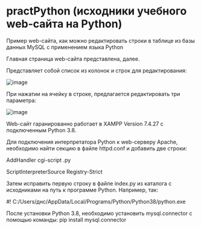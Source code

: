 # practPython (исходники учебного web-сайта на Python)
Пример web-сайта, как можно редактировать строки в таблице из базы данных MySQL с применением языка Python

Главная страница web-сайта представлена, далее.

Представляет собой список из колонок и строк для редактирования:

![image](https://user-images.githubusercontent.com/10297748/182027613-77cd33d7-885b-4470-846a-df76831ebc27.png)

При нажатии на ячейку в строке, предлагается редактировать три параметра:

![image](https://user-images.githubusercontent.com/10297748/182027711-fe75c50d-edac-44a9-ae4a-025eb2d17ed4.png)

Web-сайт гаранированно работает в XAMPP Version 7.4.27 с подключенным Python 3.8.

Для подключения интерпретатора Python к web-серверу Apache, необходимо найти секцию <IfModule mime_module> в файле httpd.conf и добавить две строки:
  
  AddHandler cgi-script .py
  
  ScriptInterpreterSource Registry-Strict
  
Затем исправить первую строку в файле index.py из каталога с исходниками на путь к программе Python. Например, так:
  
  #! C:/Users/днс/AppData/Local/Programs/Python/Python38/python.exe

После установки Python 3.8, необходимо установить mysql.connector с помощью команды: pip install mysql.connector
  
  
